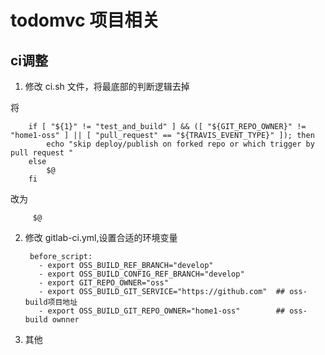 # todomvc 项目相关

## ci调整

1. 修改 ci.sh 文件，将最底部的判断逻辑去掉

将  
        
        if [ "${1}" != "test_and_build" ] && ([ "${GIT_REPO_OWNER}" != "home1-oss" ] || [ "pull_request" == "${TRAVIS_EVENT_TYPE}" ]); then
            echo "skip deploy/publish on forked repo or which trigger by pull request "
        else
            $@
        fi
改为
         
         $@
         
2. 修改 gitlab-ci.yml,设置合适的环境变量
         
        before_script:
          - export OSS_BUILD_REF_BRANCH="develop"            
          - export OSS_BUILD_CONFIG_REF_BRANCH="develop"
          - export GIT_REPO_OWNER="oss"
          - export OSS_BUILD_GIT_SERVICE="https://github.com"  ## oss-build项目地址
          - export OSS_BUILD_GIT_REPO_OWNER="home1-oss"        ## oss-build ownner

3. 其他            